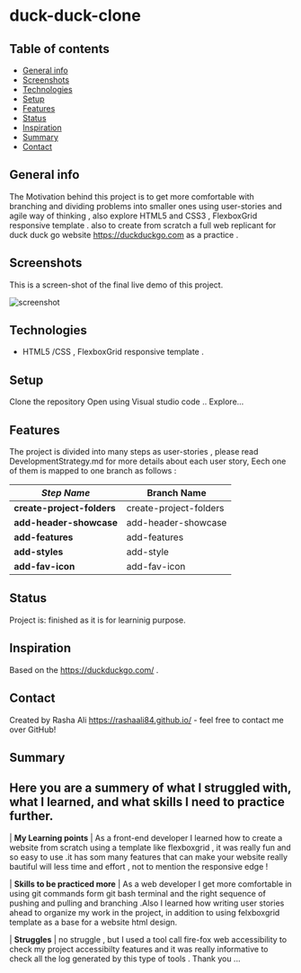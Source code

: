 # duck-duck-clone

## Table of contents
* [General info](#general-info)
* [Screenshots](#screenshots)
* [Technologies](#technologies)
* [Setup](#setup)
* [Features](#features)
* [Status](#status)
* [Inspiration](#inspiration)
* [Summary](#Summary)
* [Contact](#contact)

## General info
The Motivation behind this project is to get more comfortable with branching and dividing problems into smaller ones using user-stories
and agile way of thinking , also explore HTML5 and CSS3 , FlexboxGrid responsive template .
also to create from scratch a full web replicant for duck duck go website https://duckduckgo.com as a practice .

## Screenshots
This is a screen-shot of the final live demo of this project.

![screenshot](./img/duckduck.png)


## Technologies
* HTML5 /CSS , FlexboxGrid responsive template .

## Setup
Clone the repository 
Open using Visual studio code ..
Explore...


## Features
The project is divided into many steps as user-stories , please read DevelopmentStrategy.md for more details about each user story,
Eech one of them is mapped to one branch as follows :

| _Step Name_                | Branch Name |
|----------------------------|-----------------------|
| **create-project-folders** | create-project-folders|
| **add-header-showcase**    | add-header-showcase|
| **add-features**           | add-features|
| **add-styles**             | add-style|
| **add-fav-icon**           | add-fav-icon|


## Status
Project is: finished as it is for learninig purpose.

## Inspiration
 Based on the https://duckduckgo.com/ .

## Contact
Created by Rasha Ali https://rashaali84.github.io/ - feel free to contact me over GitHub!

## Summary
 ## Here you are a summery of what I struggled with, what I learned, and what skills I need to practice further.

| __My Learning points__ | As a front-end developer I learned how to create a website from scratch using a template like flexboxgrid , it was really fun and so easy to use .it has som many features that can make your website really bautiful will less time and effort , not to mention the responsive edge !

| __Skills to be practiced more__ | As a web developer I get more comfortable in using git commands form git bash terminal and the right sequence of pushing and pulling and branching .Also I learned how writing user stories ahead to organize my work in the project, in addition to using felxboxgrid template as a base for a website html design.

| __Struggles__ | no struggle , but I used a tool call fire-fox web accessibility to check my project accessibilty features and it was really informative to check all the log generated by this type of tools .
Thank you ...

